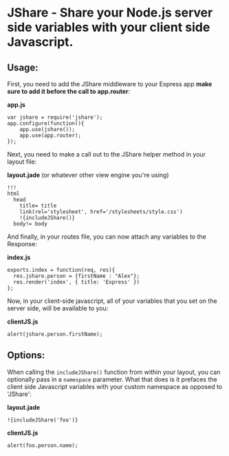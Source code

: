 JShare - Share your Node.js server side variables with your client side Javascript. 
===============


Usage:
------

First, you need to add the JShare middleware to your Express app **make sure to add it before the call to app.router**:

**app.js**

    var jshare = require('jshare');
    app.configure(function(){
	    app.use(jshare());
	    app.use(app.router);
	});

Next, you need to make a call out to the JShare helper method in your layout file:

**layout.jade** (or whatever other view engine you're using)

    !!!
    html
      head
        title= title
        link(rel='stylesheet', href='/stylesheets/style.css')
        !{includeJShare()}
      body!= body

And finally, in your routes file, you can now attach any variables to the Response:

**index.js**
    
    exports.index = function(req, res){
      res.jshare.person = {firstName : "Alex"};
      res.render('index', { title: 'Express' })
    };

Now, in your client-side javascript, all of your variables that you set on the server side, will be available to you:

**clientJS.js**

    alert(jshare.person.firstName);

Options:
------

When calling the `includeJShare()` function from within your layout, you can optionally pass in a `namespace` parameter. What that does is it prefaces the client side Javascript variables with your custom namespace as opposed to 'JShare':

**layout.jade**
   
    !{includeJShare('foo')}

**clientJS.js**

    alert(foo.person.name);